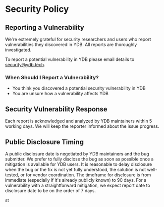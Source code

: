 # Security Policy

## Reporting a Vulnerability

We're extremely grateful for security researchers and users who report vulnerabilities they discovered in YDB. All reports are thoroughly investigated.

To report a potential vulnerability in YDB please email details to [security@ydb.tech](mailto:security@ydb.tech).

### When Should I Report a Vulnerability?

- You think you discovered a potential security vulnerability in YDB
- You are unsure how a vulnerability affects YDB

## Security Vulnerability Response

Each report is acknowledged and analyzed by YDB maintainers within 5 working days.
We will keep the reporter informed about the issue progress.

## Public Disclosure Timing

A public disclosure date is negotiated by YDB maintainers and the bug submitter. We prefer to fully disclose the bug as soon as possible once a mitigation is available for YDB users. It is reasonable to delay disclosure when the bug or the fix is not yet fully understood, the solution is not well-tested, or for vendor coordination. The timeframe for disclosure is from immediate (especially if it's already publicly known) to 90 days. For a vulnerability with a straightforward mitigation, we expect report date to disclosure date to be on the order of 7 days.

st
